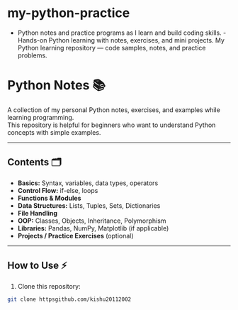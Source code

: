# my-python-practice
- Python notes and practice programs as I learn and build coding skills.  - Hands-on Python learning with notes, exercises, and mini projects.  My Python learning repository — code samples, notes, and practice problems.

# Python Notes 📚

A collection of my personal Python notes, exercises, and examples while learning programming.  
This repository is helpful for beginners who want to understand Python concepts with simple examples.

---

## Contents 🗂️

- **Basics:** Syntax, variables, data types, operators
- **Control Flow:** if-else, loops
- **Functions & Modules**
- **Data Structures:** Lists, Tuples, Sets, Dictionaries
- **File Handling**
- **OOP:** Classes, Objects, Inheritance, Polymorphism
- **Libraries:** Pandas, NumPy, Matplotlib (if applicable)
- **Projects / Practice Exercises** (optional)

---

## How to Use ⚡

1. Clone this repository:
```bash
git clone httpsgithub.com/kishu20112002 
